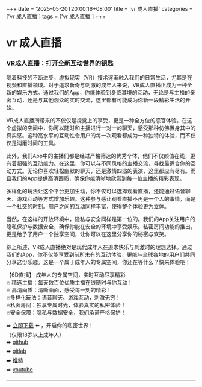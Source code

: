 +++
date = '2025-05-20T20:00:16+08:00'
title = 'vr 成人直播'
categories = ['vr 成人直播']
tags = ['vr 成人直播']
+++

# vr 成人直播

### VR成人直播：打开全新互动世界的钥匙

随着科技的不断进步，虚拟现实（VR）技术逐渐融入我们的日常生活，尤其是在视频和直播领域。对于追求新奇与刺激的成年人来说，VR成人直播正成为一种全新的娱乐方式。通过我们的App，你能体验到身临其境的互动，无论是与主播的亲密互动，还是与其他观众的实时交流，这里都有可能成为你新一段精彩生活的开始。

VR成人直播所带来的不仅仅是视觉上的享受，更是一种全方位的感官体验。在这个虚拟的空间中，你可以随时和主播进行一对一的聊天，感受那种仿佛置身其中的真实感。这种高水平的互动性令用户的每一次观看都成为一种独特的体验，而不仅仅是消磨时间的工具。

此外，我们App中的主播们都是经过严格筛选的优秀个体，他们不仅颜值在线，更有着超强的互动能力。在这里，你可以与不同风格的主播交流，寻找最适合你的互动方式。无论你喜欢轻松幽默的聊天，还是激情四溢的表演，这里都应有尽有。而且我们的App提供高清画质，确保你能清晰地欣赏到每一位主播的精彩表现。

多样化的玩法让这个平台更加生动，你不仅可以选择观看直播，还能通过语音聊天、游戏互动等方式增加乐趣。这种参与感让观看直播不再是一个人的事情，而是一个社交的时刻。用户之间的互动同样丰富，使得整个体验更为立体。

当然，在这样的开放环境中，隐私与安全同样是第一位的。我们的App关注用户的隐私保护与数据安全，确保你能在安全的环境中享受娱乐。私密房间功能的推出，更是给予了用户一个独享空间，让你可以在这里分享你的秘密与欢笑。

综上所述，VR成人直播绝对是现代成年人在追求快乐与刺激时的理想选择。通过我们的App，你不仅能享受到前所未有的互动体验，更能与全球各地的用户们共同分享这份乐趣。这是一个属于成年人的专属空间，你还在等什么？快来体验吧！

【6D直播】
成年人的专属空间，实时互动尽享精彩  
🔥 精选主播：每天数百位优质主播在线随时与你互动！  
🔥 高清画质：清晰画面，感受每一刻的精彩！  
🔥多样化玩法：语音聊天、游戏互动，刺激无穷！  
🔥私密房间：独享专属时光，体验真实的私密体验！  
🔥安全保障：隐私与数据安全，我们承诺严格保护！

➡️ [立即下载](https://down123.s3.ap-east-1.amazonaws.com/index.html?channelCode=blog) ⬅️ ，开启你的私密世界！  
（仅限18岁以上成年人）  
➡️ [github](https://aldult-live.github.io/)  
➡️ [gitlab](https://seo-09598d.gitlab.io/)  
➡️ [推特](https://x.com/wegame33)  
➡️ [youtube](https://www.youtube.com/@6Dlive)

---
